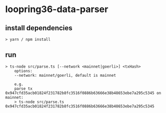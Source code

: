 # loopring36-data-parser

## install dependencies
```
> yarn / npm install
```

## run
```
> ts-node src/parse.ts [--network <mainnet|goerli>] <txHash>  
    options:   
    --network: mainnet/goerli, default is mainnet  

    e.g.   
    parse tx 0x947cfd35acb01824f231782b8fc3516f0886b63666e38b48653ebe7a295c5345 on mainnet:  
    > ts-node src/parse.ts 0x947cfd35acb01824f231782b8fc3516f0886b63666e38b48653ebe7a295c5345
```
